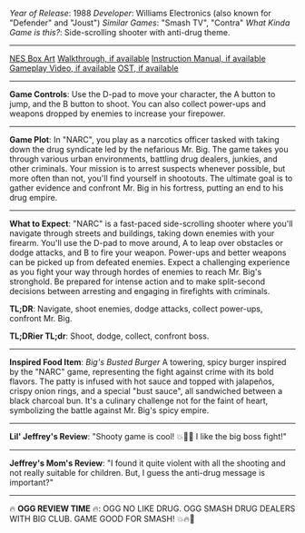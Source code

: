 *Year of Release*: 1988
*Developer*: Williams Electronics (also known for "Defender" and "Joust")
*Similar Games*: "Smash TV", "Contra"
*What Kinda Game is this?*: Side-scrolling shooter with anti-drug theme.

---
[NES Box Art](https://www.google.com/search?tbm=isch&q=NES+Box+Art+NARC) 
[Walkthrough, if available](https://www.google.com/search?q=Walkthrough+Steam+NARC)
[Instruction Manual, if available](https://www.google.com/search?q=NES+Instruction+Manual+NARC)
[Gameplay Video, if available](https://www.youtube.com/results?search_query=gameplay+PC+NARC) 
[OST, if available](https://www.youtube.com/results?search_query=gameplay+NES+NARC+OST)

- - -
**Game Controls**:
Use the D-pad to move your character, the A button to jump, and the B button to shoot. You can also collect power-ups and weapons dropped by enemies to increase your firepower.

- - -
**Game Plot**: 
In "NARC", you play as a narcotics officer tasked with taking down the drug syndicate led by the nefarious Mr. Big. The game takes you through various urban environments, battling drug dealers, junkies, and other criminals. Your mission is to arrest suspects whenever possible, but more often than not, you'll find yourself in shootouts. The ultimate goal is to gather evidence and confront Mr. Big in his fortress, putting an end to his drug empire.

- - -
**What to Expect**: 
"NARC" is a fast-paced side-scrolling shooter where you'll navigate through streets and buildings, taking down enemies with your firearm. You'll use the D-pad to move around, A to leap over obstacles or dodge attacks, and B to fire your weapon. Power-ups and better weapons can be picked up from defeated enemies. Expect a challenging experience as you fight your way through hordes of enemies to reach Mr. Big's stronghold. Be prepared for intense action and to make split-second decisions between arresting and engaging in firefights with criminals.

**TL;DR**: Navigate, shoot enemies, dodge attacks, collect power-ups, confront Mr. Big.

**TL;DRier TL;dr**: Shoot, dodge, collect, confront boss.

---
**Inspired Food Item**: *Big's Busted Burger* 
A towering, spicy burger inspired by the "NARC" game, representing the fight against crime with its bold flavors. The patty is infused with hot sauce and topped with jalapeños, crispy onion rings, and a special "bust sauce", all sandwiched between a black charcoal bun. It's a culinary challenge not for the faint of heart, symbolizing the battle against Mr. Big's spicy empire.

---
**Lil' Jeffrey's Review**: "Shooty game is cool! 💥👮‍♂️ I like the big boss fight!" 

---
**Jeffrey's Mom's Review**: 
"I found it quite violent with all the shooting and not really suitable for children. But, I guess the anti-drug message is important?"

---
🔥 **OGG REVIEW TIME** 🔥: OGG NO LIKE DRUG. OGG SMASH DRUG DEALERS WITH BIG CLUB. GAME GOOD FOR SMASH! 💥🔥👊